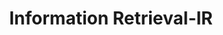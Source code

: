 ---
word: "true"

title: "Information Retrieval-IR"

categories: ['']

tags: ['Information', 'Retrieval', 'IR']

arwords: 'استرجاع البيانات'

arexps: []

enwords: ['Information Retrieval-IR']

enexps: []

arlexicons: 'ر'

enlexicons: 'I'

authors: ['Ruqayya Roshdy']

translators: ['X']

citations: 'تطبيقات أساسية في المعالجة الآلية للغة العربية'

sources: 'مركز الملك عبدالله بن عبدالعزيز الدولي لخدمة اللغة العربية'

slug: ""
---
